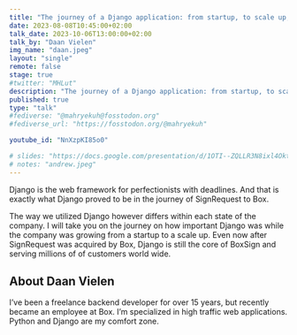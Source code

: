 ```yaml
---
title: "The journey of a Django application: from startup, to scale up, to enterprise"
date: 2023-08-08T10:45:00+02:00
talk_date: 2023-10-06T13:00:00+02:00
talk_by: "Daan Vielen"
img_name: "daan.jpeg"
layout: "single"
remote: false
stage: true
#twitter: "MHLut"
description: "The journey of a Django application: from startup, to scale up, to enterprise"
published: true
type: "talk"
#fediverse: "@mahryekuh@fosstodon.org"
#fediverse_url: "https://fosstodon.org/@mahryekuh"

youtube_id: "NnXzpKI85o0"

# slides: "https://docs.google.com/presentation/d/1OTI--ZQLLR3N8ixl4OktEwbXfiau_0BNXicl_3j5uYc/edit?usp=sharing"
# notes: "andrew.jpeg"
---
```


Django is the web framework for perfectionists with deadlines. And that is exactly what Django proved to be in the journey of SignRequest to Box.

The way we utilized Django however differs within each state of the company. I will take you on the journey on how important Django was while the company was growing from a startup to a scale up.
Even now after SignRequest was acquired by Box, Django is still the core of BoxSign and serving millions of of customers world wide.


## About Daan Vielen

I’ve been a freelance backend developer for over 15 years, but recently became an employee at Box. I’m specialized in high traffic web applications. Python and Django are my comfort zone.

